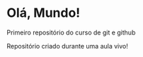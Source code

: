 # Olá, Mundo!
 Primeiro repositório do curso de git e github

Repositório criado durante uma aula vivo!